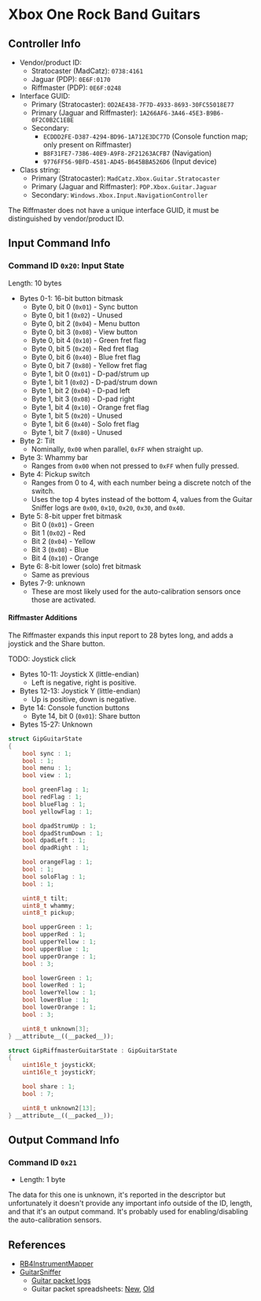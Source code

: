 # Xbox One Rock Band Guitars

## Controller Info

- Vendor/product ID:
  - Stratocaster (MadCatz): `0738:4161`
  - Jaguar (PDP): `0E6F:0170`
  - Riffmaster (PDP): `0E6F:0248`
- Interface GUID:
  - Primary (Stratocaster): `0D2AE438-7F7D-4933-8693-30FC55018E77`
  - Primary (Jaguar and Riffmaster): `1A266AF6-3A46-45E3-B9B6-0F2C0B2C1EBE`
  - Secondary:
    - `ECDDD2FE-D387-4294-BD96-1A712E3DC77D` (Console function map; only present on Riffmaster)
    - `B8F31FE7-7386-40E9-A9F8-2F21263ACFB7` (Navigation)
    - `9776FF56-9BFD-4581-AD45-B645BBA526D6` (Input device)
- Class string:
  - Primary (Stratocaster): `MadCatz.Xbox.Guitar.Stratocaster`
  - Primary (Jaguar and Riffmaster): `PDP.Xbox.Guitar.Jaguar`
  - Secondary: `Windows.Xbox.Input.NavigationController`

The Riffmaster does not have a unique interface GUID, it must be distinguished by vendor/product ID.

## Input Command Info

### Command ID `0x20`: Input State

Length: 10 bytes

- Bytes 0-1: 16-bit button bitmask
  - Byte 0, bit 0 (`0x01`) - Sync button
  - Byte 0, bit 1 (`0x02`) - Unused
  - Byte 0, bit 2 (`0x04`) - Menu button
  - Byte 0, bit 3 (`0x08`) - View button
  - Byte 0, bit 4 (`0x10`) - Green fret flag
  - Byte 0, bit 5 (`0x20`) - Red fret flag
  - Byte 0, bit 6 (`0x40`) - Blue fret flag
  - Byte 0, bit 7 (`0x80`) - Yellow fret flag
  - Byte 1, bit 0 (`0x01`) - D-pad/strum up
  - Byte 1, bit 1 (`0x02`) - D-pad/strum down
  - Byte 1, bit 2 (`0x04`) - D-pad left
  - Byte 1, bit 3 (`0x08`) - D-pad right
  - Byte 1, bit 4 (`0x10`) - Orange fret flag
  - Byte 1, bit 5 (`0x20`) - Unused
  - Byte 1, bit 6 (`0x40`) - Solo fret flag
  - Byte 1, bit 7 (`0x80`) - Unused
- Byte 2: Tilt
  - Nominally, `0x00` when parallel, `0xFF` when straight up.
- Byte 3: Whammy bar
  - Ranges from `0x00` when not pressed to `0xFF` when fully pressed.
- Byte 4: Pickup switch
  - Ranges from 0 to 4, with each number being a discrete notch of the switch.
  - Uses the top 4 bytes instead of the bottom 4, values from the Guitar Sniffer logs are `0x00`, `0x10`, `0x20`, `0x30`, and `0x40`.
- Byte 5: 8-bit upper fret bitmask
  - Bit 0 (`0x01`) - Green
  - Bit 1 (`0x02`) - Red
  - Bit 2 (`0x04`) - Yellow
  - Bit 3 (`0x08`) - Blue
  - Bit 4 (`0x10`) - Orange
- Byte 6: 8-bit lower (solo) fret bitmask
  - Same as previous
- Bytes 7-9: unknown
  - These are most likely used for the auto-calibration sensors once those are activated.

#### Riffmaster Additions

The Riffmaster expands this input report to 28 bytes long, and adds a joystick and the Share button.

TODO: Joystick click

- Bytes 10-11: Joystick X (little-endian)
  - Left is negative, right is positive.
- Bytes 12-13: Joystick Y (little-endian)
  - Up is positive, down is negative.
- Byte 14: Console function buttons
  - Byte 14, bit 0 (`0x01`): Share button
- Bytes 15-27: Unknown

```cpp
struct GipGuitarState
{
    bool sync : 1;
    bool : 1;
    bool menu : 1;
    bool view : 1;

    bool greenFlag : 1;
    bool redFlag : 1;
    bool blueFlag : 1;
    bool yellowFlag : 1;

    bool dpadStrumUp : 1;
    bool dpadStrumDown : 1;
    bool dpadLeft : 1;
    bool dpadRight : 1;

    bool orangeFlag : 1;
    bool : 1;
    bool soloFlag : 1;
    bool : 1;

    uint8_t tilt;
    uint8_t whammy;
    uint8_t pickup;

    bool upperGreen : 1;
    bool upperRed : 1;
    bool upperYellow : 1;
    bool upperBlue : 1;
    bool upperOrange : 1;
    bool : 3;

    bool lowerGreen : 1;
    bool lowerRed : 1;
    bool lowerYellow : 1;
    bool lowerBlue : 1;
    bool lowerOrange : 1;
    bool : 3;

    uint8_t unknown[3];
} __attribute__((__packed__));

struct GipRiffmasterGuitarState : GipGuitarState
{
    uint16le_t joystickX;
    uint16le_t joystickY;

    bool share : 1;
    bool : 7;

    uint8_t unknown2[13];
} __attribute__((__packed__));
```

## Output Command Info

### Command ID `0x21`

- Length: 1 byte

The data for this one is unknown, it's reported in the descriptor but unfortunately it doesn't provide any important info outside of the ID, length, and that it's an output command. It's probably used for enabling/disabling the auto-calibration sensors.

## References

- [RB4InstrumentMapper](https://github.com/TheNathannator/RB4InstrumentMapper)
- [GuitarSniffer](https://github.com/artman41/guitarsniffer)
  - [Guitar packet logs](https://1drv.ms/f/s!AgQGk0OeTMLwhA-uDO9IQHEHqGhv)
  - Guitar packet spreadsheets: [New](https://docs.google.com/spreadsheets/d/1ITZUvRniGpfS_HV_rBpSwlDdGukc3GC1CeOe7SavQBo/edit?usp=sharing), [Old](https://1drv.ms/x/s!AgQGk0OeTMLwg3GBDXFUC3Erj4Wb)
